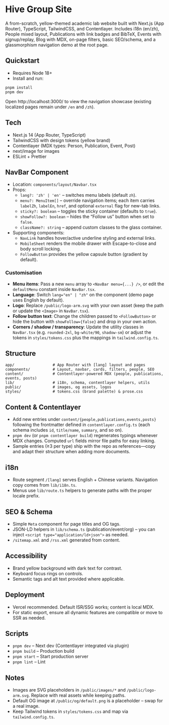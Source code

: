 # Hive Group Site

A from-scratch, yellow-themed academic lab website built with Next.js (App Router), TypeScript, TailwindCSS, and Contentlayer. Includes i18n (en/zh), People mixed layout, Publications with link badges and BibTeX, Events with signup/replay, Blog with MDX, on-page filters, basic SEO/schema, and a glassmorphism navigation demo at the root page.

## Quickstart

- Requires Node 18+
- Install and run:

```
pnpm install
pnpm dev
```

Open http://localhost:3000/ to view the navigation showcase (existing localized pages remain under `/en` and `/zh`).

## Tech

- Next.js 14 (App Router, TypeScript)
- TailwindCSS with design tokens (yellow brand)
- Contentlayer (MDX types: Person, Publication, Event, Post)
- next/image for images
- ESLint + Prettier

## NavBar Component

- Location: `components/layout/Navbar.tsx`
- Props:
  - `lang?: 'zh' | 'en'` – switches menu labels (default `zh`).
  - `menu?: MenuItem[]` – override navigation items; each item carries `labelZh`, `labelEn`, `href`, and optional `external` flag for new-tab links.
  - `sticky?: boolean` – toggles the sticky container (defaults to `true`).
  - `showFollow?: boolean` – hides the “Follow us” button when set to `false`.
  - `className?: string` – append custom classes to the glass container.
- Supporting components:
  - `NavLink` handles hover/active underline styling and external links.
  - `MobileSheet` renders the mobile drawer with Escape-to-close and body scroll locking.
  - `FollowButton` provides the yellow capsule button (gradient by default).

### Customisation

- **Menu items**: Pass a new `menu` array to `<NavBar menu={...} />`, or edit the `defaultMenu` constant inside `NavBar.tsx`.
- **Language**: Switch `lang="en" | "zh"` on the component (demo page uses English by default).
- **Logo**: Replace `/public/logo-arm.svg` with your own asset (keep the path or update the `<Image>` in `NavBar.tsx`).
- **Follow button text**: Change the children passed to `<FollowButton>` or hide the button with `showFollow={false}` and drop in your own action.
- **Corners / shadow / transparency**: Update the utility classes in `NavBar.tsx` (e.g. `rounded-2xl`, `bg-white/90`, `shadow-sm`) or adjust the tokens in `styles/tokens.css` plus the mappings in `tailwind.config.ts`.

## Structure

```
app/                 # App Router with [lang] layout and pages
components/          # Layout, navbar, cards, filters, people, SEO
content/             # Contentlayer-powered MDX (people, publications, events, posts)
lib/                 # i18n, schema, contentlayer helpers, utils
public/              # images, og assets, logos
styles/              # tokens.css (brand palette) & prose.css
```

## Content & Contentlayer

- Add new entries under `content/{people,publications,events,posts}` following the frontmatter defined in `contentlayer.config.ts` (each schema includes `id`, `title/name`, `summary`, and so on).
- `pnpm dev` (or `pnpm contentlayer build`) regenerates typings whenever MDX changes. Computed `url` fields mirror file paths for easy linking.
- Sample entries (≥3 per type) ship with the repo as references—copy and adapt their structure when adding more documents.


## i18n

- Route segment `/[lang]` serves English + Chinese variants. Navigation copy comes from `lib/i18n.ts`.
- Menus use `lib/route.ts` helpers to generate paths with the proper locale prefix.

## SEO & Schema

- Simple `Meta` component for page titles and OG tags.
- JSON-LD helpers in `lib/schema.ts` (publication/event/org) – you can inject `<script type="application/ld+json">` as needed.
- `/sitemap.xml` and `/rss.xml` generated from content.

## Accessibility

- Brand yellow background with dark text for contrast.
- Keyboard focus rings on controls.
- Semantic tags and alt text provided where applicable.

## Deployment

- Vercel recommended. Default ISR/SSG works; content is local MDX.
- For static export, ensure all dynamic features are compatible or move to SSR as needed.

## Scripts

- `pnpm dev` – Next dev (Contentlayer integrated via plugin)
- `pnpm build` – Production build
- `pnpm start` – Start production server
- `pnpm lint` – Lint

## Notes

- Images are SVG placeholders in `/public/images/*` and `/public/logo-arm.svg`. Replace with real assets while keeping paths.
- Default OG image at `/public/og/default.png` is a placeholder – swap for a real image.
- Keep Tailwind tokens in `styles/tokens.css` and map via `tailwind.config.ts`.
